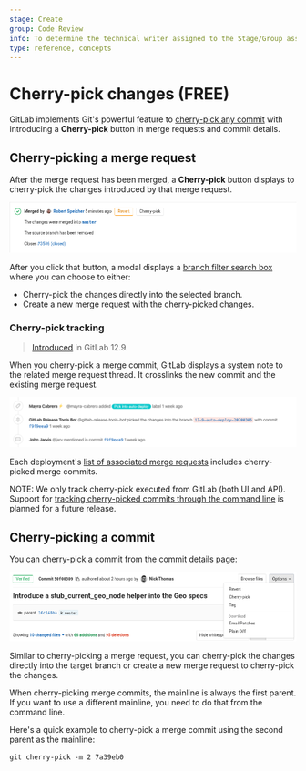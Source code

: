 ```yaml
---
stage: Create
group: Code Review
info: To determine the technical writer assigned to the Stage/Group associated with this page, see https://about.gitlab.com/handbook/engineering/ux/technical-writing/#assignments
type: reference, concepts
---
```


# Cherry-pick changes **(FREE)**

GitLab implements Git's powerful feature to
[cherry-pick any commit](https://git-scm.com/docs/git-cherry-pick "Git cherry-pick documentation")
with introducing a **Cherry-pick** button in merge requests and commit details.

## Cherry-picking a merge request

After the merge request has been merged, a **Cherry-pick** button displays
to cherry-pick the changes introduced by that merge request.

![Cherry-pick Merge Request](img/cherry_pick_changes_mr.png)

After you click that button, a modal displays a
[branch filter search box](../repository/branches/index.md#branch-filter-search-box)
where you can choose to either:

- Cherry-pick the changes directly into the selected branch.
- Create a new merge request with the cherry-picked changes.

### Cherry-pick tracking

> [Introduced](https://gitlab.com/groups/gitlab-org/-/epics/2675) in GitLab 12.9.

When you cherry-pick a merge commit, GitLab displays a system note to the related merge
request thread. It crosslinks the new commit and the existing merge request.

![Cherry-pick tracking in Merge Request timeline](img/cherry_pick_mr_timeline_v12_9.png)

Each deployment's [list of associated merge requests](../../../api/deployments.md#list-of-merge-requests-associated-with-a-deployment) includes cherry-picked merge commits.

NOTE:
We only track cherry-pick executed from GitLab (both UI and API). Support for [tracking cherry-picked commits through the command line](https://gitlab.com/gitlab-org/gitlab/-/issues/202215) is planned for a future release.

## Cherry-picking a commit

You can cherry-pick a commit from the commit details page:

![Cherry-pick commit](img/cherry_pick_changes_commit.png)

Similar to cherry-picking a merge request, you can cherry-pick the changes
directly into the target branch or create a new merge request to cherry-pick the
changes.

When cherry-picking merge commits, the mainline is always the
first parent. If you want to use a different mainline, you need to do that
from the command line.

Here's a quick example to cherry-pick a merge commit using the second parent as the
mainline:

```shell
git cherry-pick -m 2 7a39eb0
```

<!-- ## Troubleshooting

Include any troubleshooting steps that you can foresee. If you know beforehand what issues
one might have when setting this up, or when something is changed, or on upgrading, it's
important to describe those, too. Think of things that may go wrong and include them here.
This is important to minimize requests for support, and to avoid doc comments with
questions that you know someone might ask.

Each scenario can be a third-level heading, e.g. `### Getting error message X`.
If you have none to add when creating a doc, leave this section in place
but commented out to help encourage others to add to it in the future. -->
